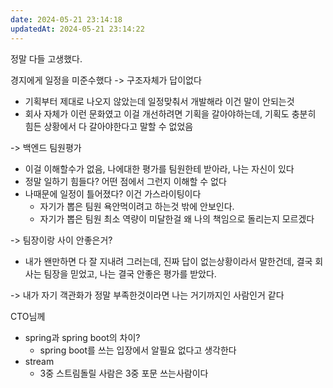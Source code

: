 ```yaml
---
date: 2024-05-21 23:14:18
updatedAt: 2024-05-21 23:14:22
---
```

정말 다들 고생했다.














































경지에게
일정을 미준수했다
-> 구조자체가 답이없다
 - 기획부터 제대로 나오지 않았는데 일정맞춰서 개발해라 이건 말이 안되는것
 - 회사 자체가 이런 문화였고 이걸 개선하려면 기획을 갈아야하는데, 기획도 충분히 힘든 상황에서 다 갈아야한다고 말할 수 없었음

-> 백엔드 팀원평가
 - 이걸 이해할수가 없음, 나에대한 평가를 팀원한테 받아라, 나는 자신이 있다
 - 정말 일하기 힘들다? 어떤 점에서 그런지 이해할 수 없다
 - 나때문에 일정이 틀어졌다? 이건 가스라이팅이다
 	- 자기가 뽑은 팀원 욕안먹이려고 하는것 밖에 안보인다.
 	- 자기가 뽑은 팀원 최소 역량이 미달한걸 왜 나의 책임으로 돌리는지 모르겠다

-> 팀장이랑 사이 안좋은거?
 - 내가 왠만하면 다 잘 지내려 그러는데, 진짜 답이 없는상황이라서 말한건데, 결국 회사는 팀장을 믿었고, 나는 결국 안좋은 평가를 받았다.

-> 내가 자기 객관화가 정말 부족한것이라면 나는 거기까지인 사람인거 같다


CTO님께
- spring과 spring boot의 차이?
	- spring boot를 쓰는 입장에서 알필요 없다고 생각한다
- stream
	- 3중 스트림돌릴 사람은 3중 포문 쓰는사람이다